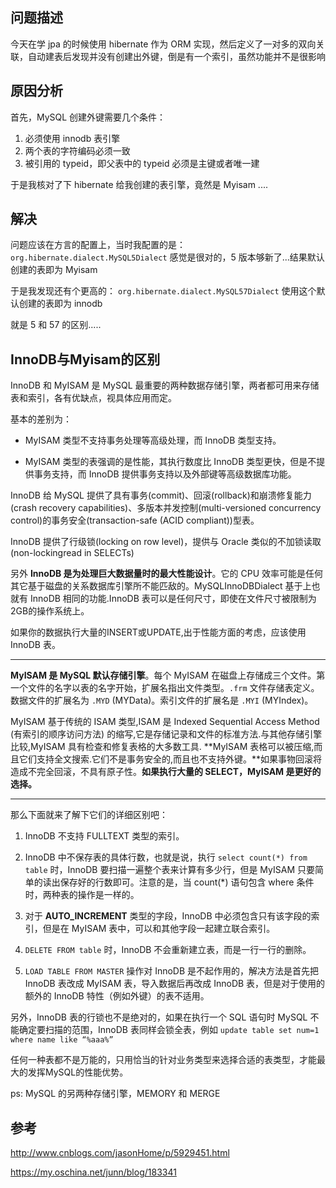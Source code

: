 ## 问题描述

今天在学 jpa 的时候使用 hibernate 作为 ORM 实现，然后定义了一对多的双向关联，自动建表后发现并没有创建出外键，倒是有一个索引，虽然功能并不是很影响

## 原因分析

首先，MySQL 创建外键需要几个条件：
1. 必须使用 innodb 表引擎
2. 两个表的字符编码必须一致
3. 被引用的 typeid，即父表中的 typeid 必须是主键或者唯一建

于是我核对了下 hibernate 给我创建的表引擎，竟然是 Myisam ....

## 解决

问题应该在方言的配置上，当时我配置的是：`org.hibernate.dialect.MySQL5Dialect` 感觉是很对的，5 版本够新了...结果默认创建的表即为 Myisam

于是我发现还有个更高的： `org.hibernate.dialect.MySQL57Dialect` 使用这个默认创建的表即为 innodb

就是 5 和 57 的区别.....

## InnoDB与Myisam的区别

InnoDB 和 MyISAM 是 MySQL 最重要的两种数据存储引擎，两者都可用来存储表和索引，各有优缺点，视具体应用而定。

基本的差别为：

- MyISAM 类型不支持事务处理等高级处理，而 InnoDB 类型支持。

- MyISAM 类型的表强调的是性能，其执行数度比 InnoDB 类型更快，但是不提供事务支持，而 InnoDB 提供事务支持以及外部键等高级数据库功能。

InnoDB 给 MySQL 提供了具有事务(commit)、回滚(rollback)和崩溃修复能力(crash recovery capabilities)、多版本并发控制(multi-versioned concurrency control)的事务安全(transaction-safe (ACID compliant))型表。

InnoDB 提供了行级锁(locking on row level)，提供与 Oracle 类似的不加锁读取(non-lockingread in SELECTs)

另外 **InnoDB 是为处理巨大数据量时的最大性能设计**。它的 CPU 效率可能是任何其它基于磁盘的关系数据库引擎所不能匹敌的。MySQLInnoDBDialect 基于上也就有 InnoDB 相同的功能.InnoDB 表可以是任何尺寸，即使在文件尺寸被限制为2GB的操作系统上。

如果你的数据执行大量的INSERT或UPDATE,出于性能方面的考虑，应该使用 InnoDB 表。

---

**MyISAM 是 MySQL 默认存储引擎**。每个 MyISAM 在磁盘上存储成三个文件。第一个文件的名字以表的名字开始，扩展名指出文件类型。`.frm` 文件存储表定义。数据文件的扩展名为 `.MYD`  (MYData)。索引文件的扩展名是 `.MYI` (MYIndex)。

MyISAM 基于传统的 ISAM 类型,ISAM 是 Indexed Sequential Access Method (有索引的顺序访问方法) 的缩写,它是存储记录和文件的标准方法.与其他存储引擎比较,MyISAM 具有检查和修复表格的大多数工具. **MyISAM 表格可以被压缩,而且它们支持全文搜索.它们不是事务安全的,而且也不支持外键。**如果事物回滚将造成不完全回滚，不具有原子性。**如果执行大量的 SELECT，MyISAM 是更好的选择。**

---

那么下面就来了解下它们的详细区别吧：

1. InnoDB 不支持 FULLTEXT 类型的索引。 

2. InnoDB 中不保存表的具体行数，也就是说，执行 `select count(*) from table` 时，InnoDB 要扫描一遍整个表来计算有多少行，但是 MyISAM 只要简单的读出保存好的行数即可。注意的是，当 count(*) 语句包含 where 条件时，两种表的操作是一样的。

3. 对于 **AUTO_INCREMENT** 类型的字段，InnoDB 中必须包含只有该字段的索引，但是在 MyISAM 表中，可以和其他字段一起建立联合索引。

4. `DELETE FROM table` 时，InnoDB 不会重新建立表，而是一行一行的删除。

5. `LOAD TABLE FROM MASTER` 操作对 InnoDB 是不起作用的，解决方法是首先把 InnoDB 表改成 MyISAM 表，导入数据后再改成 InnoDB 表，但是对于使用的额外的 InnoDB 特性（例如外键）的表不适用。

另外，InnoDB 表的行锁也不是绝对的，如果在执行一个 SQL 语句时 MySQL 不能确定要扫描的范围，InnoDB 表同样会锁全表，例如 `update table set num=1 where name like “%aaa%”`

任何一种表都不是万能的，只用恰当的针对业务类型来选择合适的表类型，才能最大的发挥MySQL的性能优势。

ps: MySQL 的另两种存储引擎，MEMORY 和 MERGE 

## 参考

http://www.cnblogs.com/jasonHome/p/5929451.html

https://my.oschina.net/junn/blog/183341
